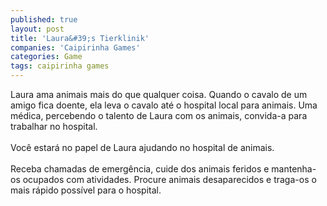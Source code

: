 ```yaml
---
published: true
layout: post
title: 'Laura&#39;s Tierklinik'
companies: 'Caipirinha Games'
categories: Game
tags: caipirinha games
---
```

Laura ama animais mais do que qualquer coisa. Quando o cavalo de um amigo fica doente, ela leva o cavalo at&eacute; o hospital local para animais. Uma m&eacute;dica, percebendo o talento de Laura com os animais, convida-a para trabalhar no hospital.<br /><br />Voc&ecirc; estar&aacute; no papel de Laura ajudando no hospital de animais.<br /><br />Receba chamadas de emerg&ecirc;ncia, cuide dos animais feridos e mantenha-os ocupados com atividades. Procure animais desaparecidos e traga-os o mais r&aacute;pido poss&iacute;vel para o hospital.